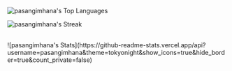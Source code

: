 ![pasangimhana's Top Languages](https://github-readme-stats.vercel.app/api/top-langs/?username=pasangimhana&theme=tokyonight&show_icons=true&hide_border=true&layout=compact)
<br>

![pasangimhana's Streak](https://github-readme-streak-stats.herokuapp.com/?user=pasangimhana&theme=tokyonight&hide_border=true)

<br>
![pasangimhana's Stats](https://github-readme-stats.vercel.app/api?username=pasangimhana&theme=tokyonight&show_icons=true&hide_border=true&count_private=false)
